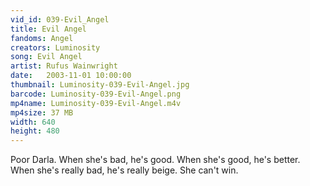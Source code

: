 ```yaml
---
vid_id: 039-Evil_Angel
title: Evil Angel
fandoms: Angel
creators: Luminosity
song: Evil Angel
artist: Rufus Wainwright
date:   2003-11-01 10:00:00
thumbnail: Luminosity-039-Evil-Angel.jpg
barcode: Luminosity-039-Evil-Angel.png
mp4name: Luminosity-039-Evil-Angel.m4v
mp4size: 37 MB
width: 640
height: 480
---
```


Poor Darla. When she's bad, he's good. When she's good, he's better. When she's really bad, he's really beige. She can't win.
  